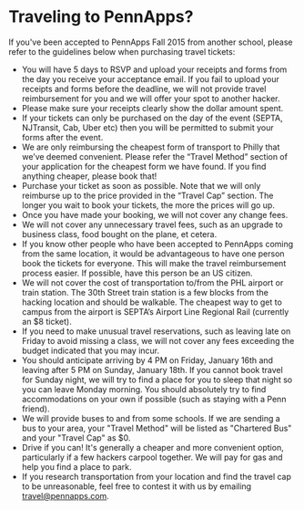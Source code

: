 Traveling to PennApps?
=======================
If you've been accepted to PennApps Fall 2015 from another school, please refer to the guidelines below when purchasing travel tickets:

 - You will have 5 days to RSVP and upload your receipts and forms from the day you receive your acceptance email. If you fail to upload your receipts and forms before the deadline, we will not provide travel reimbursement for you and we will offer your spot to another hacker.
 - Please make sure your receipts clearly show the dollar amount spent. 
 - If your tickets can only be purchased on the day of the event (SEPTA, NJTransit, Cab, Uber etc) then you will be permitted to submit your forms after the event.
 - We are only reimbursing the cheapest form of transport to Philly that we’ve deemed convenient. Please refer the “Travel Method” section of your application for the cheapest form we have found. If you find anything cheaper, please book that!
 - Purchase your ticket as soon as possible. Note that we will only reimburse up to the price provided in the “Travel Cap” section. The longer you wait to book your tickets, the more the prices will go up.
 - Once you have made your booking, we will not cover any change fees.
 - We will not cover any unnecessary travel fees, such as an upgrade to business class, food bought on the plane, et cetera.
 - If you know other people who have been accepted to PennApps coming from the same location, it would be advantageous to have one person book the tickets for everyone. This will make the travel reimbursement process easier. If possible, have this person be an US citizen.
 - We will not cover the cost of transportation to/from the PHL airport or train station. The 30th Street train station is a few blocks from the hacking location and should be walkable. The cheapest way to get to campus from the airport is SEPTA’s Airport Line Regional Rail (currently an $8 ticket).
 - If you need to make unusual travel reservations, such as leaving late on Friday to avoid missing a class, we will not cover any fees exceeding the budget indicated that you may incur.
 - You should anticipate arriving by 4 PM on Friday, January 16th and leaving after 5 PM on Sunday, January 18th. If you cannot book travel for Sunday night, we will try to find a place for you to sleep that night so you can leave Monday morning. You should absolutely try to find accommodations on your own if possible (such as staying with a Penn friend).
 - We will provide buses to and from some schools. If we are sending a bus to your area, your "Travel Method" will be listed as "Chartered Bus" and your "Travel Cap" as $0.
 - Drive if you can! It's generally a cheaper and more convenient option, particularly if a few hackers carpool together. We will pay for gas and help you find a place to park.
 - If you research transportation from your location and find the travel cap to be unreasonable, feel free to contest it with us by emailing travel@pennapps.com.